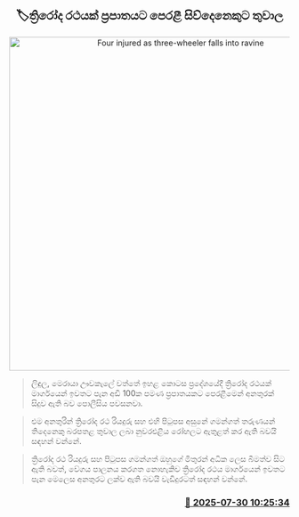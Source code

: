 <p align='center'><b><h2 align='center' title='Four injured as three-wheeler falls into ravine'>🏷ත්‍රිරෝද රථයක් ප්‍රපාතයට පෙරළී සිව්දෙනෙකුට තුවාල</h2></b></p>
<p align='center'><img src='https://helakuru.sgp1.cdn.digitaloceanspaces.com/esana/images/lib/accident-new.jpg' width='600' alt='Four injured as three-wheeler falls into ravine'></p>

> ලිඳුල, මෙරායා ඌවකැලේ වත්තේ ඉහළ කොටස ප්‍රදේශයේදී ත්‍රිරෝද රථයක් මාර්ගයෙන් ඉවතට පැන අඩි 100ක පමණ ප්‍රපාතයකට පෙරළීමෙන් අනතුරක් සිදුව ඇති බව පොලීසිය පවසනවා.

> එම අනතුරින් ත්‍රිරෝද රථ රියදුරු සහ එහි පිටුපස අසුනේ ගමන්ගත් තරුණයන් තිදෙනෙකු බරපතළ තුවාල ලබා නුවරඑළිය රෝහලට ඇතුළත් කර ඇති බවයි සඳහන් වන්නේ.

> ත්‍රිරෝද රථ රියදුරු සහ පිටුපස ගමන්ගත් ඔහුගේ මිතුරන් අධික ලෙස බීමත්ව සිට ඇති බවත්, වේගය පාලනය කරගත නොහැකිව ත්‍රිරෝද රථය මාර්ගයෙන් ඉවතට පැන මෙලෙස අනතුරට ලක්ව ඇති බවයි වැඩිදුරටත් සඳහන් වන්නේ.



<h3 align='right'><a href='https://www.helakuru.lk/esana/p/112282/'>📅 2025-07-30 10:25:34</a></h3>

